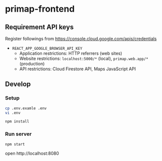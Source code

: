 # primap-frontend
## Requirement API keys
Register followings from https://console.cloud.google.com/apis/credentials

* `REACT_APP_GOOGLE_BROWSER_API_KEY`
  * Application restrictions: HTTP referrers (web sites)
  * Website restrictions: `localhost:5000/*` (local), `primap.web.app/*` (production)
  * API restrictions: Cloud Firestore API, Maps JavaScript API

## Develop
### Setup
```bash
cp .env.examle .env
vi .env

npm install
```

### Run server
```bash
npm start
```

open http://localhost:8080
